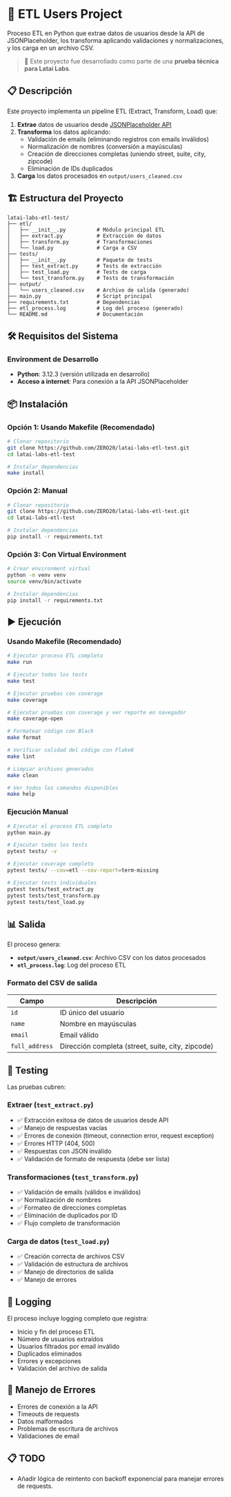 # 🚀 ETL Users Project

Proceso ETL en Python que extrae datos de usuarios desde la API de JSONPlaceholder, los transforma aplicando validaciones y normalizaciones, y los carga en un archivo CSV.

> 🧪 Este proyecto fue desarrollado como parte de una **prueba técnica para Latai Labs**.


## 📋 Descripción

Este proyecto implementa un pipeline ETL (Extract, Transform, Load) que:

1. **Extrae** datos de usuarios desde [JSONPlaceholder API](https://jsonplaceholder.typicode.com/users)
2. **Transforma** los datos aplicando:
   - Validación de emails (eliminando registros con emails inválidos)
   - Normalización de nombres (conversión a mayúsculas)
   - Creación de direcciones completas (uniendo street, suite, city, zipcode)
   - Eliminación de IDs duplicados
3. **Carga** los datos procesados en `output/users_cleaned.csv`

## 🏗️ Estructura del Proyecto

```
latai-labs-etl-test/
├── etl/
│   ├── __init__.py          # Módulo principal ETL
│   ├── extract.py           # Extracción de datos
│   ├── transform.py         # Transformaciones
│   └── load.py              # Carga a CSV
├── tests/
│   ├── __init__.py          # Paquete de tests
│   ├── test_extract.py      # Tests de extracción
│   ├── test_load.py         # Tests de carga
│   └── test_transform.py    # Tests de transformación
├── output/
│   └── users_cleaned.csv    # Archivo de salida (generado)
├── main.py                  # Script principal
├── requirements.txt         # Dependencias
├── etl_process.log          # Log del proceso (generado)
└── README.md                # Documentación
```

## 🛠️ Requisitos del Sistema

### **Environment de Desarrollo**
- **Python**: 3.12.3 (versión utilizada en desarrollo)
- **Acceso a internet**: Para conexión a la API JSONPlaceholder

## 📦 Instalación

### **Opción 1: Usando Makefile (Recomendado)**
```bash
# Clonar repositorio
git clone https://github.com/ZERO20/latai-labs-etl-test.git
cd latai-labs-etl-test

# Instalar dependencias
make install
```

### **Opción 2: Manual**
```bash
# Clonar repositorio
git clone https://github.com/ZERO20/latai-labs-etl-test.git
cd latai-labs-etl-test

# Instalar dependencias
pip install -r requirements.txt
```

### **Opción 3: Con Virtual Environment**
```bash
# Crear environment virtual
python -m venv venv
source venv/bin/activate

# Instalar dependencias
pip install -r requirements.txt
```

## ▶️ Ejecución

### **Usando Makefile (Recomendado)**
```bash
# Ejecutar proceso ETL completo
make run

# Ejecutar todos los tests
make test

# Ejecutar pruebas con coverage
make coverage

# Ejecutar pruebas con coverage y ver reporte en navegador
make coverage-open

# Formatear código con Black
make format

# Verificar calidad del código con Flake8
make lint

# Limpiar archivos generados
make clean

# Ver todos los comandos disponibles
make help
```

### **Ejecución Manual**
```bash
# Ejecutar el proceso ETL completo
python main.py

# Ejecutar todos los tests
pytest tests/ -v

# Ejecutar coverage completo
pytest tests/ --cov=etl --cov-report=term-missing

# Ejecutar tests individuales
pytest tests/test_extract.py
pytest tests/test_transform.py
pytest tests/test_load.py
```

## 📊 Salida

El proceso genera:
- **`output/users_cleaned.csv`**: Archivo CSV con los datos procesados
- **`etl_process.log`**: Log del proceso ETL

### Formato del CSV de salida

| Campo | Descripción |
|-------|-------------|
| `id` | ID único del usuario |
| `name` | Nombre en mayúsculas |
| `email` | Email válido |
| `full_address` | Dirección completa (street, suite, city, zipcode) |

## 🧪 Testing

Las pruebas cubren:
### Extraer (`test_extract.py`)
- ✅ Extracción exitosa de datos de usuarios desde API
- ✅ Manejo de respuestas vacías
- ✅ Errores de conexión (timeout, connection error, request exception)
- ✅ Errores HTTP (404, 500)
- ✅ Respuestas con JSON inválido
- ✅ Validación de formato de respuesta (debe ser lista)

### Transformaciones (`test_transform.py`)
- ✅ Validación de emails (válidos e inválidos)
- ✅ Normalización de nombres
- ✅ Formateo de direcciones completas
- ✅ Eliminación de duplicados por ID
- ✅ Flujo completo de transformación

### Carga de datos (`test_load.py`)
- ✅ Creación correcta de archivos CSV
- ✅ Validación de estructura de archivos
- ✅ Manejo de directorios de salida
- ✅ Manejo de errores


## 📝 Logging

El proceso incluye logging completo que registra:
- Inicio y fin del proceso ETL
- Número de usuarios extraídos
- Usuarios filtrados por email inválido
- Duplicados eliminados
- Errores y excepciones
- Validación del archivo de salida

## 🚨 Manejo de Errores
- Errores de conexión a la API
- Timeouts de requests
- Datos malformados
- Problemas de escritura de archivos
- Validaciones de email


## 📋 TODO
- Añadir lógica de reintento con backoff exponencial para manejar errores de requests.